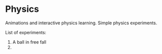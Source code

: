 # Physics

Animations and interactive physics learning. Simple physics experiments. 

List of experiments: 
1. A ball in free fall
2. 
